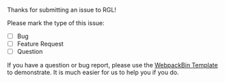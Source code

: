 Thanks for submitting an issue to RGL!

Please mark the type of this issue:

- [ ] Bug
- [ ] Feature Request
- [ ] Question

If you have a question or bug report, please use the [WebpackBin Template](http://www.webpackbin.com/VymTE3zWG)
to demonstrate. It is much easier for us to help you if you do.
